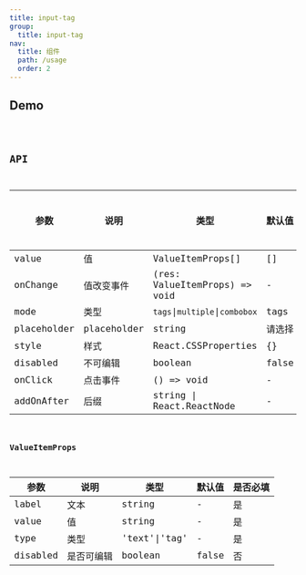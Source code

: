 ```yaml
---
title: input-tag
group:
  title: input-tag
nav:
  title: 组件
  path: /usage
  order: 2
---
```


## Demo

<code src="../examples/usage.tsx">

## API

| 参数        | 说明        | 类型                           | 默认值 | 是否必填 |
| ----------- | ----------- | ------------------------------ | ------ | -------- |
| value       | 值          | ValueItemProps[]               | []     | 是       |
| onChange    | 值改变事件  | (res: ValueItemProps) => void  | -      | 是       |
| mode        | 类型        | `tags`\|`multiple`\|`combobox` | tags   | 否       |
| placeholder | placeholder | string                         | 请选择 | 否       |
| style       | 样式        | React.CSSProperties            | {}     | 否       |
| disabled    | 不可编辑    | boolean                        | false  | 否       |
| onClick     | 点击事件    | () => void                     | -      | 否       |
| addOnAfter  | 后缀        | string \| React.ReactNode      | -      | 否       |

### ValueItemProps

| 参数     | 说明       | 类型          | 默认值 | 是否必填 |
| -------- | ---------- | ------------- | ------ | -------- |
| label    | 文本       | string        | -      | 是       |
| value    | 值         | string        | -      | 是       |
| type     | 类型       | 'text'\|'tag' | -      | 是       |
| disabled | 是否可编辑 | boolean       | false  | 否       |
